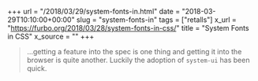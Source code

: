 +++
url = "/2018/03/29/system-fonts-in.html"
date = "2018-03-29T10:10:00+00:00"
slug = "system-fonts-in"
tags = ["retalls"]
x_url = "https://furbo.org/2018/03/28/system-fonts-in-css/"
title = "System Fonts in CSS"
x_source = ""
+++


> …getting a feature into the spec is one thing and getting it into the browser is quite another. Luckily the adoption of `system-ui` has been quick.

